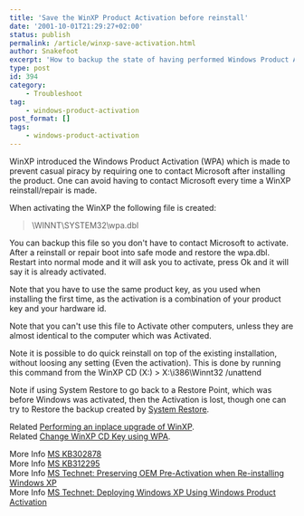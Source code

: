 ```yaml
---
title: 'Save the WinXP Product Activation before reinstall'
date: '2001-10-01T21:29:27+02:00'
status: publish
permalink: /article/winxp-save-activation.html
author: Snakefoot
excerpt: 'How to backup the state of having performed Windows Product Activation.'
type: post
id: 394
category:
    - Troubleshoot
tag:
    - windows-product-activation
post_format: []
tags:
    - windows-product-activation
---
```

WinXP introduced the Windows Product Activation (WPA) which is made to prevent casual piracy by requiring one to contact Microsoft after installing the product. One can avoid having to contact Microsoft every time a WinXP reinstall/repair is made.  
  
 When activating the WinXP the following file is created:

> \\WINNT\\SYSTEM32\\wpa.dbl

 You can backup this file so you don't have to contact Microsoft to activate. After a reinstall or repair boot into safe mode and restore the wpa.dbl. Restart into normal mode and it will ask you to activate, press Ok and it will say it is already activated.  
  
 Note that you have to use the same product key, as you used when installing the first time, as the activation is a combination of your product key and your hardware id.  
  
 Note that you can't use this file to Activate other computers, unless they are almost identical to the computer which was Activated.  
  
 Note it is possible to do quick reinstall on top of the existing installation, without loosing any setting (Even the activation). This is done by running this command from the WinXP CD (X:) > X:\\i386\\Winnt32 /unattend

 Note if using System Restore to go back to a Restore Point, which was before Windows was activated, then the Activation is lost, though one can try to Restore the backup created by [System Restore](/article/winnt-services-srservice.html).  
  
 Related [Performing an inplace upgrade of WinXP](/article/winnt-repair-install.html).  
 Related [Change WinXP CD Key using WPA](/article/winnt-cd-key.html).  
  
 More Info [MS KB302878](http://support.microsoft.com/kb/302878 "Frequently Asked Questions about Microsoft Product Activation [Q302878]")  
 More Info [MS KB312295](http://support.microsoft.com/kb/312295 "You are prompted to activate Windows every time you restart your computer [Q312295]")  
 More Info [MS Technet: Preserving OEM Pre-Activation when Re-installing Windows XP](http://www.microsoft.com/technet/prodtechnol/winxppro/deploy/oempreac.mspx)  
 More Info [MS Technet: Deploying Windows XP Using Windows Product Activation](http://www.microsoft.com/technet/prodtechnol/winxppro/deploy/wpadepl.mspx)  